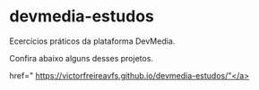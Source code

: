 # devmedia-estudos
 Ecercícios práticos da plataforma DevMedia.
 
 Confira abaixo alguns desses projetos.

 <a>href=" https://victorfreireavfs.github.io/devmedia-estudos/"</a>



